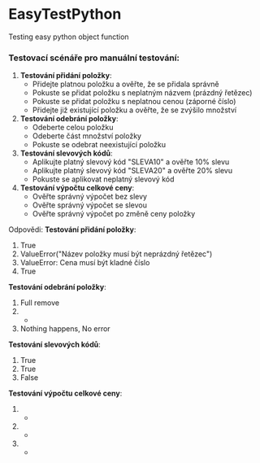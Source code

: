 # EasyTestPython
Testing easy python object function
### Testovací scénáře pro manuální testování:

1. **Testování přidání položky**:
    - Přidejte platnou položku a ověřte, že se přidala správně
    - Pokuste se přidat položku s neplatným názvem (prázdný řetězec)
    - Pokuste se přidat položku s neplatnou cenou (záporné číslo)
    - Přidejte již existující položku a ověřte, že se zvýšilo množství
2. **Testování odebrání položky**:
    - Odeberte celou položku
    - Odeberte část množství položky
    - Pokuste se odebrat neexistující položku
3. **Testování slevových kódů**:
    - Aplikujte platný slevový kód "SLEVA10" a ověřte 10% slevu
    - Aplikujte platný slevový kód "SLEVA20" a ověřte 20% slevu
    - Pokuste se aplikovat neplatný slevový kód
4. **Testování výpočtu celkové ceny**:
    - Ověřte správný výpočet bez slevy
    - Ověřte správný výpočet se slevou
    - Ověřte správný výpočet po změně ceny položky

Odpovědi:
**Testování přidání položky**:
1. True
2. ValueError("Název položky musí být neprázdný řetězec")
3. ValueError: Cena musí být kladné číslo
4. True

**Testování odebrání položky**:
1. Full remove
2. +
3. Nothing happens, No error

**Testování slevových kódů**:
1. True
2. True
3. False

**Testování výpočtu celkové ceny**:
1. +
2. +
3. +
